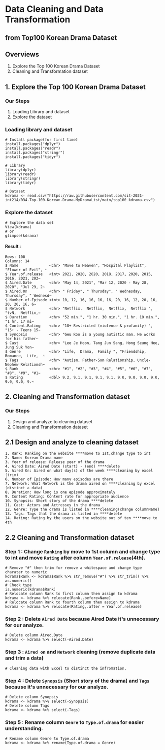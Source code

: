 # Data Cleaning and Data Transformation 
## from Top100 Korean Drama Dataset

## Overviews
1. Explore the Top 100 Korean Drama Dataset
2. Cleaning and Transformation dataset

## 1. Explore the Top 100 Korean Drama Dataset
### Our Steps
1. Loading Library and dataset
2. Explore the dataset

### Loading library and dataset
```
# Install package(for first time)
install.packages("dplyr")
install.packages("readr")
install.packages("stringr")
install.packages("tidyr")

# Library
library(dplyr)
library(readr)
library(stringr)
library(tidyr)

# Dataset
kdrama <- read.csv("https://raw.githubusercontent.com/sit-2021-int214/034-Top-100-Korean-Drama-MyDramaList/main/top100_kdrama.csv")
```
### Explore the dataset
```
# Explore the data set
View(kdrama) 
# or
glimpse(kdrama)
```
#### Result :
```
Rows: 100
Columns: 14
$ Name              <chr> "Move to Heaven", "Hospital Playlist", "Flower of Evil", ~
$ Year.of.release   <int> 2021, 2020, 2020, 2018, 2017, 2020, 2015, 2016, 2021, 202~
$ Aired.Date        <chr> "May 14, 2021", "Mar 12, 2020 - May 28, 2020", "Jul 29, 2~
$ Aired.On          <chr> " Friday", " Thursday", " Wednesday, Thursday", " Wednesd~
$ Number.of.Episode <int> 10, 12, 16, 16, 16, 16, 20, 16, 12, 20, 16, 20, 20, 16, 6~
$ Network           <chr> "Netflix,  Netflix,  Netflix,  Netflix ", "tvN,  Netflix,~
$ Duration          <chr> "52 min.", "1 hr. 30 min.", "1 hr. 10 min.", "1 hr. 17 mi~
$ Content.Rating    <chr> "18+ Restricted (violence & profanity) ", "15+ - Teens 15~
$ Synopsis          <chr> "Geu Roo is a young autistic man. He works for his father~
$ Cast              <chr> "Lee Je Hoon, Tang Jun Sang, Hong Seung Hee, Jung Suk Yon~
$ Genre             <chr> "Life,  Drama,  Family ", "Friendship,  Romance,  Life,  ~
$ Tags              <chr> "Autism, Father-Son Relationship, Uncle-Nephew Relationsh~
$ Rank              <chr> "#1", "#2", "#3", "#4", "#5", "#6", "#7", "#8", "#9", "#1~
$ Rating            <dbl> 9.2, 9.1, 9.1, 9.1, 9.1, 9.0, 9.0, 9.0, 9.0, 9.0, 9.0, 9.~
```
## 2. Cleaning and Transformation dataset
### Our Steps 
1. Design and analyze to cleaning dataset
2. Cleaning and Transformation dataset

## 2.1 Design and analyze to cleaning dataset
```
1. Rank: Ranking on the website ****move to 1st,change type to int
2. Name: Korean Drama name
3. Year of release: Release year of the drama 
4. Aired Date: Aired Date (start) - (end) ****delete
5. Aired On: Aired on what day(s) of the week ****cleaning by excel (trim)
6. Number of Episode: How many episodes are there 
7. Network: What Network is the drama aired on ****cleaning by excel (distinct a data)
8. Duration: How long is one episode approximately
9. Content Rating: Content rate for appropriate audience
10. Synopsis: Short story of the drama ****delete
11. Cast: Actors and Actresses in the drama
12. Genre: Type the drama is listed in ****cleaning(change columnName)
13. Tags: Tags that the drama is listed in ****delete
14. Rating: Rating by the users on the website out of ten ****move to 4th
```

## 2.2 Cleaning and Transformation dataset
### Step 1 : Change ```Ranking``` by move to 1st column and change type to int and move ```Rating``` after column ```Year.of.release```(4th).
```
# Remove "#" then trim for remove a whitespace and change type charater to numeric 
kdrama$Rank <- kdrama$Rank %>% str_remove("#") %>% str_trim() %>% as.numeric()
# Check type 
is.numeric(kdrama$Rank)
# Relocate column Rank to first column then assign to kdrama 
kdrama <- kdrama %>% relocate(Rank,.before=Name)
# Relocate column Rank to fourth column then assign to kdrama 
kdrama <- kdrama %>% relocate(Rating,.after = Year.of.release)
```
### Step 2 : Delete ```Aired Date``` because Aired Date it's unnecessary for our analyze.
```
# Delete column Aired.Date 
kdrama <- kdrama %>% select(-Aired.Date)
```
### Step 3 : ```Aired on``` and ```Network``` cleaning (remove duplicate data and trim a data)
```
# Cleaning data with Excel to distinct the infromation.
```
### Step 4 : Delete ```Synopsis``` (Short story of the drama) and ```Tags``` because it's unnecessary for our analyze.
```
# Delete column Synopsis
kdrama <- kdrama %>% select(-Synopsis)
# Delete column Tags
kdrama <- kdrama %>% select(-Tags)
```
### Step 5 : Rename column ```Genre``` to ```Type.of.drama``` for easier understanding.
```
# Rename column Genre to Type.of.drama
kdrama <- kdrama %>% rename(Type.of.drama = Genre)
```










